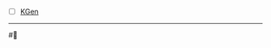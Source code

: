 - [ ] [KGen](https://bmcmedinformdecismak.biomedcentral.com/articles/10.1186/s12911-020-01341-5)

---
#📅 